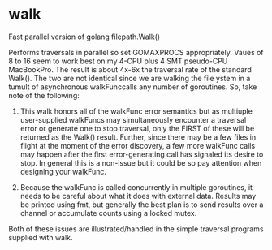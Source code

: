 walk
====

Fast parallel version of golang filepath.Walk()

Performs traversals in parallel so set GOMAXPROCS appropriately. Vaues of 8 to 16 seem to work best on my 
4-CPU plus 4 SMT pseudo-CPU MacBookPro. The result is about 4x-6x the traversal rate of the standard Walk().
The two are not identical since we are walking the file ystem in a tumult of asynchronous walkFunccalls any
number of goroutines. So, take note of the following:

1. This walk honors all of the walkFunc error semantics but as multiuple user-supplied 
walkFuncs may simultaneously encounter a traversal error or generate one to stop traversal, only the FIRST
of these will be returned as the Walk() result. Further, since there may be a few files in flight at the 
moment of the error discovery, a few more walkFunc calls may happen after the first error-generating call
has signaled its desire to stop. In general this is a non-issue but it could be so pay attention when 
designing your walkFunc.

2. Because the walkFunc is called concurrently in multiple goroutines, it needs to be careful about what it does with external data. Results may be printed using fmt, but generally the best plan is to send results over a channel or accumulate counts using a locked mutex.

Both of these issues are illustrated/handled in the simple traversal programs supplied with walk.
